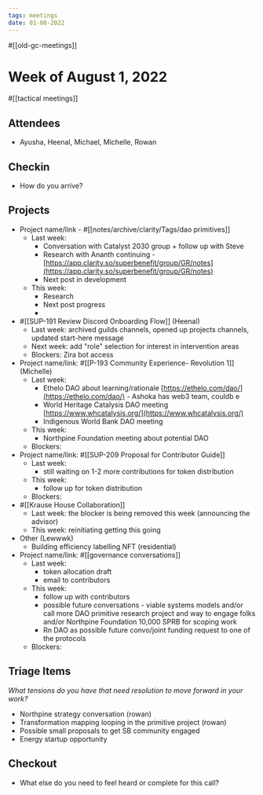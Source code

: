```yaml
---
tags: meetings
date: 01-08-2022
---
```

#[[old-gc-meetings]] 
# Week of August 1, 2022
#[[tactical meetings]] 

## Attendees
- Ayusha, Heenal, Michael, Michelle, Rowan

## Checkin
- How do you arrive?


## Projects
- Project name/link - #[[notes/archive/clarity/Tags/dao primitives]] 
	- Last week: 
		- Conversation with Catalyst 2030 group + follow up with Steve
		- Research with Ananth continuing - [https://app.clarity.so/superbenefit/group/GR/notes](https://app.clarity.so/superbenefit/group/GR/notes) 
		- Next post in development
	- This week:
		- Research
		- Next post progress
		- 
- #[[SUP-191 Review Discord Onboarding Flow]] (Heenal)
	- Last week: archived guilds channels, opened up projects channels, updated start-here  message
	- Next week: add "role" selection for interest in intervention areas
	- Blockers: Zira bot access
- Project name/link: #[[P-193 Community Experience- Revolution 1]] (Michelle)
	- Last week:
		- Ethelo DAO about learning/rationale [https://ethelo.com/dao/](https://ethelo.com/dao/)  - Ashoka has web3 team, couldb e
		- World Heritage Catalysis DAO meeting [https://www.whcatalysis.org/](https://www.whcatalysis.org/) 
		- Indigenous World Bank DAO meeting
	- This week:
		- Northpine Foundation meeting about potential DAO 
	- Blockers:
- Project name/link:  #[[SUP-209 Proposal for Contributor Guide]] 
	- Last week: 
		- still waiting on 1-2 more contributions for token distribution
	- This week:
		- follow up for token distribution
	- Blockers:
- #[[Krause House Collaboration]]
	- Last week: the blocker is being removed this week (announcing the advisor)
	- This week: reinitiating getting this going
- Other (Lewwwk)
	- Building efficiency labelling NFT (residential)
- Project name/link: #[[governance conversations]] 
	- Last week:
		- token allocation draft
		- email to contributors
	- This week:
		- follow up with contributors
		- possible future conversations - viable systems models and/or call more DAO primitive research project and way to engage folks and/or Northpine Foundation 10,000 SPRB for scoping work
		- Rn DAO as possible future convo/joint funding request to one of the protocols
	- Blockers:

## Triage Items
_What tensions do you have that need resolution to move forward in your work?_
- Northpine strategy  conversation (rowan)
- Transformation mapping looping in the primitive project (rowan)
- Possible small proposals to get SB community engaged 
- Energy startup opportunity 

## Checkout
- What else do you need to feel heard or complete for this call?

